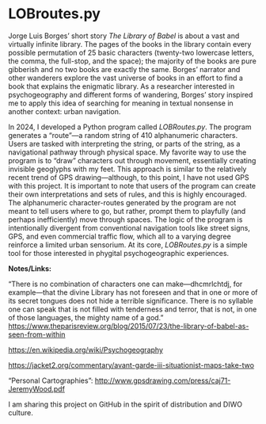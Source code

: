 # LOBroutes.py

Jorge Luis Borges’ short story <i>The Library of Babel</i> is about a vast and virtually infinite library. The pages of the books in the library contain every possible permutation of 25 basic characters (twenty-two lowercase letters, the comma, the full-stop, and the space); the majority of the books are pure gibberish and no two books are exactly the same. Borges’ narrator and other wanderers explore the vast universe of books in an effort to find a book that explains the enigmatic library. As a researcher interested in psychogeography and different forms of wandering, Borges’ story inspired me to apply this idea of searching for meaning in textual nonsense in another context: urban navigation.<br>

In 2024, I developed a Python program called <i>LOBRoutes.py</i>. The program generates a “route”—a random string of 410 alphanumeric characters. Users are tasked with interpreting the string, or parts of the string, as a navigational pathway through physical space. My favorite way to use the program is to “draw” characters out through movement, essentially creating invisible geoglyphs with my feet. This approach is similar to the relatively recent trend of GPS drawing—although, to this point, I have not used GPS with this project. It is important to note that users of the program can create their own interpretations and sets of rules, and this is highly encouraged. The alphanumeric character-routes generated by the program are not meant to tell users where to go, but rather, prompt them to playfully (and perhaps inefficiently) move through spaces. The logic of the program is intentionally divergent from conventional navigation tools like street signs, GPS, and even commercial traffic flow, which all to a varying degree reinforce a limited urban sensorium. At its core, <i>LOBRoutes.py</i> is a simple tool for those interested in phygital psychogeographic experiences. 

<b>Notes/Links:</b>

“There is no combination of characters one can make—dhcmrlchtdj, for example—that the divine Library has not foreseen and that in one or more of its secret tongues does not hide a terrible significance. There is no syllable one can speak that is not filled with tenderness and terror, that is not, in one of those languages, the mighty name of a god.”<br>
https://www.theparisreview.org/blog/2015/07/23/the-library-of-babel-as-seen-from-within<br>

https://en.wikipedia.org/wiki/Psychogeography<br>

https://jacket2.org/commentary/avant-garde-iii-situationist-maps-take-two<br>

“Personal Cartographies”: http://www.gpsdrawing.com/press/caj71-JeremyWood.pdf<br>

I am sharing this project on GitHub in the spirit of distribution and DIWO culture.
